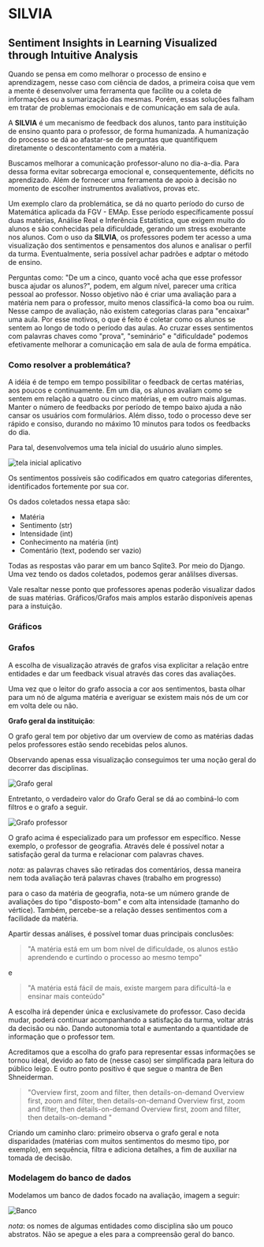 # **SILVIA**

## **S**entiment **I**nsights in **L**earning **V**isualized through **I**ntuitive **A**nalysis

Quando se pensa em como melhorar o processo de ensino e aprendizagem, nesse caso com ciência de dados, a primeira coisa que vem a mente é desenvolver uma ferramenta que facilite ou a coleta de informações ou a sumarização das mesmas. Porém, essas soluções falham em tratar de problemas emocionais e de comunicação em sala de aula. 

A **SILVIA** é um mecanismo de feedback dos alunos, tanto para instituição de ensino quanto para o professor, de forma humanizada. A humanização do processo se dá ao afastar-se de perguntas que quantifiquem diretamente o descontentamento com a matéria.

Buscamos melhorar a comunicação professor-aluno no dia-a-dia. Para dessa forma evitar sobrecarga emocional e, consequentemente, déficits no aprendizado. Além de fornecer uma ferramenta de apoio à decisão no momento de escolher instrumentos avaliativos, provas etc.

Um exemplo claro da problemática, se dá no quarto período do curso de Matemática aplicada da FGV - EMAp. Esse período específicamente possuí duas matérias, Análise Real e Inferência Estatística, que exigem muito do alunos e são conhecidas pela dificuldade, gerando um stress exoberante nos alunos. Com o uso da **SILVIA**, os professores podem ter acesso a uma visualização dos sentimentos e pensamentos dos alunos e analisar o perfil da turma. Eventualmente, seria possível achar padrões e adptar o método de ensino.

Perguntas como: "De um a cinco, quanto você acha que esse professor busca ajudar os alunos?", podem, em algum nível, parecer uma crítica pessoal ao professor. Nosso objetivo não é criar uma avaliação para a matéria nem para o professor, muito menos classificá-la como boa ou ruim. Nesse campo de avaliação, não existem categorias claras para "encaixar" uma aula. Por esse motivos, o que é feito é coletar como os alunos se sentem ao longo de todo o período das aulas. Ao cruzar esses sentimentos com palavras chaves como "prova", "seminário" e "dificuldade" podemos efetivamente melhorar a comunicação em sala de aula de forma empática.

### Como resolver a problemática?

A idéia é de tempo em tempo possibilitar o feedback de certas matérias, aos poucos e continuamente. Em um dia, os alunos avaliam como se sentem em relação a quatro ou cinco matérias, e em outro mais algumas. Manter o número de feedbacks por período de tempo baixo ajuda a não cansar os usuários com formulários. Além disso, todo o processo deve ser rápido e consiso, durando no máximo 10 minutos para todos os feedbacks do dia.

Para tal, desenvolvemos uma tela inicial do usuário aluno simples.

![tela inicial aplicativo](imagens_relatorio\tela_inicial.png)

Os sentimentos possíveis são codificados em quatro categorias diferentes, identificados fortemente por sua cor.

Os dados coletados nessa etapa são:

-   Matéria
-   Sentimento (str)
-   Intensidade (int)
-   Conhecimento na matéria (int)
-   Comentário (text, podendo ser vazio)

Todas as respostas vão parar em um banco Sqlite3. Por meio do Django. Uma vez tendo os dados coletados, podemos gerar análilses diversas.

Vale resaltar nesse ponto que professores apenas poderão visualizar dados de suas matérias. Gráficos/Grafos mais amplos estarão disponíveis apenas para a instuição.

### Gráficos

### Grafos

A escolha de visualização através de grafos visa explicitar a relação entre entidades e dar um feedback visual através das cores das avaliações.

Uma vez que o leitor do grafo associa a cor aos sentimentos, basta olhar para um nó de alguma matéria e averiguar se existem mais nós de um cor em volta dele ou não.

**Grafo geral da instituição**:



O grafo geral tem por objetivo dar um overview de como as matérias dadas pelos professores estão sendo recebidas pelos alunos. 

Observando apenas essa visualização conseguimos ter uma noção geral do decorrer das disciplinas. 


![Grafo geral](imagens_relatorio\grafo_geral.jpg)

Entretanto, o verdadeiro valor do Grafo Geral se dá ao combiná-lo com filtros e o grafo a seguir.

![Grafo professor](imagens_relatorio\grafo_professor.jpg)

O grafo acima é especializado para um professor em específico. Nesse exemplo, o professor de geografia. Através dele é possível notar a satisfação geral da turma e relacionar com palavras chaves.

*nota:* as palavras chaves são retiradas dos comentários, dessa maneira nem toda avaliação terá palavras chaves (trabalho em progresso)

para o caso da matéria de geografia, nota-se um número grande de avaliações do tipo "disposto-bom" e com alta intensidade (tamanho do vértice). Também, percebe-se a relação desses sentimentos com a facilidade da matéria.

Apartir dessas análises, é possível tomar duas principais conclusões:

>   "A matéria está em um bom nível de dificuldade, os alunos estão aprendendo e curtindo o processo ao mesmo tempo" 

e

>   "A matéria está fácil de mais, existe margem para dificultá-la e ensinar mais conteúdo"

A escolha irá depender única e exclusivamete do professor. Caso decida mudar, poderá continuar acompanhando a satisfação da turma, voltar atrás da decisão ou não. Dando autonomia total e aumentando a quantidade de informação que o professor tem.

Acreditamos que a escolha do grafo para representar essas informações se tornou ideal, devido ao fato de (nesse caso) ser simplificada para leitura do público leigo. E outro ponto positivo é que segue o mantra de Ben Shneiderman.

>   "Overview first, zoom and filter, then details-on-demand
Overview first, zoom and filter, then details-on-demand
Overview first, zoom and filter, then details-on-demand
Overview first, zoom and filter, then details-on-demand " 

Criando um caminho claro: primeiro observa o grafo geral e nota disparidades (matérias com muitos sentimentos do mesmo tipo, por exemplo), em sequência, filtra e adiciona detalhes, a fim de auxiliar na tomada de decisão.

### Modelagem do banco de dados

Modelamos um banco de dados focado na avaliação, imagem a seguir:

![Banco](imagens_relatorio\banco.png)

*nota*: os nomes de algumas entidades como disciplina são um pouco abstratos. Não se apegue a eles para a compreensão geral do banco.